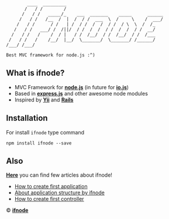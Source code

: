             ____  _________
           /   / /        /
          /   / /   _____/_    ___  _______    _____      ______
         /   / /   /__  /  |  /  / /  ___  \  /     \    /  ___/
        /   / /      / /   | /  / /  /  /  / /  / \  \  /  /_
       /   / /   ___/ /  /||/  / /  /  /  / /  /  /  / /  __/
      /   / /   /    /  / |   / /  /__/  / /  /__/  / /  /___
     /   / /   /    /__/  |__/  \_______/  \_______/ /______/
    /___/ /___/

    Best MVC framework for node.js :^)

## What is ifnode?
+ MVC Framework for **[node.js](http://nodejs.org/)** (in future for **[io.js](http://iojs.org/)**)
+ Based in **[express.js](http://expressjs.com/)** and other awesome node modules
+ Inspired by **[Yii](http://yiiframework.com/)** and **[Rails](http://rubyonrails.org/)**

## Installation
For install `ifnode` type command
```
npm install ifnode --save
```

## Also
**[Here](https://github.com/ilfroloff/ifnode/wiki)** you can find few articles about ifnode!

* [How to create first application](https://github.com/ilfroloff/ifnode/wiki/Create-you-awesome-application)
* [About application structure by ifnode](https://github.com/ilfroloff/ifnode/wiki/Start)
* [How to create first controller](https://github.com/ilfroloff/ifnode/wiki/Create-controller)

© **[ifnode](http://ifnode.com/)**